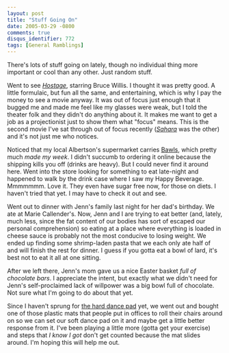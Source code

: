 ```yaml
---
layout: post
title: "Stuff Going On"
date: 2005-03-29 -0800
comments: true
disqus_identifier: 772
tags: [General Ramblings]
---
```

There's lots of stuff going on lately, though no individual thing more
important or cool than any other. Just random stuff.
 
 Went to see [*Hostage*](http://www.imdb.com/title/tt0340163/), starring
Bruce Willis. I thought it was pretty good. A little formulaic, but fun
all the same, and entertaining, which is why I pay the money to see a
movie anyway. It was out of focus just enough that it bugged me and made
me feel like my glasses were weak, but I told the theater folk and they
didn't do anything about it. It makes me want to get a job as a
projectionist just to show them what "focus" means. This is the second
movie I've sat through out of focus recently
([*Sahara*](http://www.imdb.com/title/tt0318649/) was the other) and
it's not just me who notices.
 
 Noticed that my local Albertson's supermarket carries
[Bawls](http://www.bawls.com), which pretty much *made my week*. I
didn't succumb to ordering it online because the shipping kills you off
(drinks are heavy). But I could never find it around here. Went into the
store looking for something to eat late-night and happened to walk by
the drink case where I saw my Happy Beverage. Mmmmmmm. Love it. They
even have sugar free now, for those on diets. I haven't tried that yet.
I may have to check it out and see.
 
 Went out to dinner with Jenn's family last night for her dad's
birthday. We ate at Marie Callender's. Now, Jenn and I are trying to eat
better (and, lately, much less, since the fat content of our bodies has
sort of escaped our personal comprehension) so eating at a place where
everything is loaded in cheese sauce is probably not the most conducive
to losing weight. We ended up finding some shrimp-laden pasta that we
each only ate half of and will finish the rest for dinner. I guess if
you gotta eat a bowl of lard, it's best not to eat it all at one
sitting.
 
 After we left there, Jenn's mom gave us a nice Easter basket *full of
chocolate bars*. I appreciate the intent, but exactly what we didn't
need for Jenn's self-proclaimed lack of willpower was a big bowl full of
chocolate. Not sure what I'm going to do about that yet.
 
 Since I haven't sprung for [the hard dance
pad](http://www.buynshop.com/productinfo/44/VG-DDR-AMPD/) yet, we went
out and bought one of those plastic mats that people put in offices to
roll their chairs around on so we can set our soft dance pad on it and
maybe get a little better response from it. I've been playing a little
more (gotta get your exercise) and steps that *I know I got* don't get
counted because the mat slides around. I'm hoping this will help me
out.
